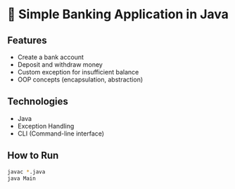 # 🏦 Simple Banking Application in Java

## Features
- Create a bank account
- Deposit and withdraw money
- Custom exception for insufficient balance
- OOP concepts (encapsulation, abstraction)

## Technologies
- Java
- Exception Handling
- CLI (Command-line interface)

## How to Run
```bash
javac *.java
java Main
